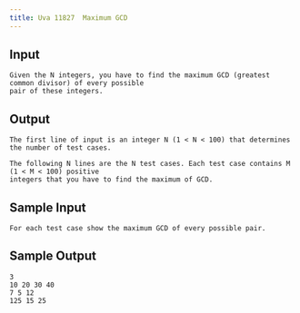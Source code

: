 ```yaml
---
title: Uva 11827  Maximum GCD
---
```



## Input

```
Given the N integers, you have to find the maximum GCD (greatest common divisor) of every possible
pair of these integers.
```

## Output

```
The first line of input is an integer N (1 < N < 100) that determines the number of test cases.

The following N lines are the N test cases. Each test case contains M (1 < M < 100) positive
integers that you have to find the maximum of GCD.

```

## Sample Input

```
For each test case show the maximum GCD of every possible pair.

```

## Sample Output

```
3
10 20 30 40
7 5 12
125 15 25

```
